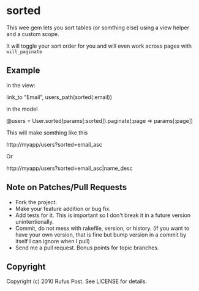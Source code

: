 # sorted

This wee gem lets you sort tables (or somthing else) using a view helper and a custom scope.

It will toggle your sort order for you and will even work across pages with `will_paginate`

## Example

in the view:

  link_to "Email", users_path(sorted(:email))

in the model

  @users = User.sorted(params[:sorted]).paginate(:page => params[:page])

This will make somthing like this

  http://myapp/users?sorted=email_asc

Or

  http://myapp/users?sorted=email_asc|name_desc

## Note on Patches/Pull Requests
 
* Fork the project.
* Make your feature addition or bug fix.
* Add tests for it. This is important so I don't break it in a
  future version unintentionally.
* Commit, do not mess with rakefile, version, or history.
  (if you want to have your own version, that is fine but bump version in a commit by itself I can ignore when I pull)
* Send me a pull request. Bonus points for topic branches.

## Copyright

Copyright (c) 2010 Rufus Post. See LICENSE for details.
